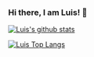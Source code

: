 ### Hi there, I am Luis! 👋

[![Luis's github stats](https://github-readme-stats.vercel.app/api?username=l1997i)](https://git.l1997i.com)

[![Luis Top Langs](https://github-readme-stats.vercel.app/api/top-langs/?username=l1997i)](https://git.l1997i.com)

<!--
**l1997i/l1997i** is a ✨ _special_ ✨ repository because its `README.md` (this file) appears on your GitHub profile.

Here are some ideas to get you started:

- 🔭 I’m currently working on ...
- 🌱 I’m currently learning ...
- 👯 I’m looking to collaborate on ...
- 🤔 I’m looking for help with ...
- 💬 Ask me about ...
- 📫 How to reach me: ...
- 😄 Pronouns: ...
- ⚡ Fun fact: ...
-->
